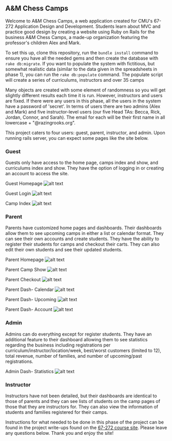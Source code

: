 ## A&M Chess Camps ##

Welcome to A&M Chess Camps, a web application created for CMU's 67-272 Application Design and Development. Students learn about MVC and practice good design by creating a website using Ruby on Rails for the business A&M Chess Camps, a made-up organization featuring the professor's children Alex and Mark.

To set this up, clone this repository, run the `bundle install` command to ensure you have all the needed gems and then create the database with `rake db:migrate`.  If you want to populate the system with fictitious, but somewhat realistic data (similar to the data given in the spreadsheets in phase 1), you can run the `rake db:populate` command.  The populate script will create a series of curriculums, instructors and over 35 camps

Many objects are created with some element of randomness so you will get slightly different results each time it is run.  However, instructors and users are fixed.  If there were any users in this phase, all the users in the system have a password of 'secret'.  In terms of users there are two admins (Alex and Mark) and five instructor-level users (our five Head TAs: Becca, Rick, Jordan, Connor, and Sarah).  The email for each will be their first name in all lowercase + "@razingrooks.org".

This project caters to four users: guest, parent, instructor, and admin. Upon running rails server, you can expect some pages like the site below.

### Guest ###
Guests only have access to the home page, camps index and show, and curriculums index and show. They have the option of logging in or creating an account to access the site.

Guest Homepage
![alt text](https://raw.githubusercontent.com/judyzhang25/A-M-Chess-Camps/master/app/assets/images/guest_homepage.png?raw=true "Guest Homepage")

Guest Login
![alt text](https://raw.githubusercontent.com/judyzhang25/A-M-Chess-Camps/master/app/assets/images/login.png?raw=true "Guest Login")

Camp Index
![alt text](https://raw.githubusercontent.com/judyzhang25/A-M-Chess-Camps/master/app/assets/images/active_camps.png?raw=true "Camp Index")

### Parent ###
Parents have customized home pages and dashboards. Their dashboards allow them to see upcoming camps in either a list or calendar format. They can see their own accounts and create students. They have the ability to register their students for camps and checkout their carts. They can also edit their own students and see their updated students.

Parent Homepage
![alt text](https://raw.githubusercontent.com/judyzhang25/A-M-Chess-Camps/master/app/assets/images/parent_homepage.png?raw=true "Parent Homepage")

Parent Camp Show
![alt text](https://raw.githubusercontent.com/judyzhang25/A-M-Chess-Camps/master/app/assets/images/camp_show2.png?raw=true "Parent Camp Show")

Parent Checkout
![alt text](https://raw.githubusercontent.com/judyzhang25/A-M-Chess-Camps/master/app/assets/images/checkout.png?raw=true "Parent Checkout")

Parent Dash- Calendar
![alt text](https://raw.githubusercontent.com/judyzhang25/A-M-Chess-Camps/master/app/assets/images/agenda_calendar.png?raw=true "Parent Dash- Calendar")

Parent Dash- Upcoming
![alt text](https://raw.githubusercontent.com/judyzhang25/A-M-Chess-Camps/master/app/assets/images/agenda_upcoming.png?raw=true "Parent Dash- Upcoming")

Parent Dash- Account
![alt text](https://raw.githubusercontent.com/judyzhang25/A-M-Chess-Camps/master/app/assets/images/agenda_manage.png?raw=true "Parent Dash- Account")

### Admin ###
Admins can do everything except for register students. They have an additional feature to their dashboard allowing them to see statistics regarding the business including registrations per curriculum/instructor/location/week, best/worst customers (limited to 12), total revenue, number of families, and number of upcoming/past registrations.

Admin Dash- Statistics
![alt text](https://raw.githubusercontent.com/judyzhang25/A-M-Chess-Camps/master/app/assets/images/agenda_stats.png?raw=true "Admin Dash- Statistics")

### Instructor ###
Instructors have not been detailed, but their dashboards are identical to those of parents and they can see lists of students on the camp pages of those that they are instructors for. They can also view the information of students and families registered for their camps.

Instructions for what needed to be done in this phase of the project can be found in the project write-ups found on the [67-272 course site](http://67272.cmuis.net/projects/). Please leave any questions below. Thank you and enjoy the site!



